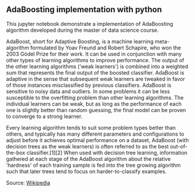 ## AdaBoosting implementation with python

This jupyter notebook demonstrate a implementation of AdaBoosting algorithm developed during the master of data science course.


AdaBoost, short for Adaptive Boosting, is a machine learning meta-algorithm formulated by Yoav Freund and Robert Schapire, who won the 2003 Gödel Prize for their work. It can be used in conjunction with many other types of learning algorithms to improve performance. The output of the other learning algorithms ('weak learners') is combined into a weighted sum that represents the final output of the boosted classifier. AdaBoost is adaptive in the sense that subsequent weak learners are tweaked in favor of those instances misclassified by previous classifiers. AdaBoost is sensitive to noisy data and outliers. In some problems it can be less susceptible to the overfitting problem than other learning algorithms. The individual learners can be weak, but as long as the performance of each one is slightly better than random guessing, the final model can be proven to converge to a strong learner.

Every learning algorithm tends to suit some problem types better than others, and typically has many different parameters and configurations to adjust before it achieves optimal performance on a dataset, AdaBoost (with decision trees as the weak learners) is often referred to as the best out-of-the-box classifier.[1][2] When used with decision tree learning, information gathered at each stage of the AdaBoost algorithm about the relative 'hardness' of each training sample is fed into the tree growing algorithm such that later trees tend to focus on harder-to-classify examples.

Source: [Wikipedia](https://en.wikipedia.org/wiki/AdaBoost)